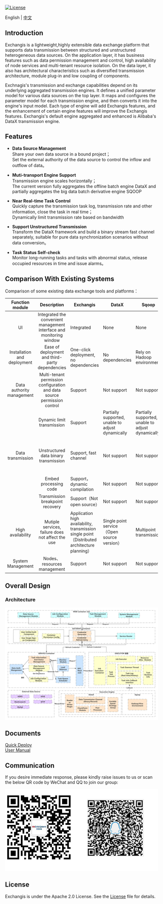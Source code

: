 [![License](https://img.shields.io/badge/license-Apache%202-4EB1BA.svg)](https://www.apache.org/licenses/LICENSE-2.0.html)

English | [中文](docs/zh_CN/ch1/README.md)  

## Introduction
Exchangis is a lightweight,highly extensible data exchange platform that supports data transmission between structured and unstructured heterogeneous data sources. On the application layer, it has business features such as data permission management and control, high availability of node services and multi-tenant resource isolation. On the data layer, it also has architectural characteristics such as diversified transmission architecture, module plug-in and low coupling of components.

Exchnagis's transmission and exchange capabilities depend on its underlying aggregated transmission engines. It defines a unified parameter model for various data sources on the top layer. It maps and configures the parameter model for each transmission engine, and then converts it into the engine's input model. Each type of engine will add Exchangis features, and  the enhancement of certain engine features will improve the Exchangis features. Exchangis's default engine aggregated and enhanced is Alibaba's DataX transmission engine.

## Features
- **Data Source Management**  
Share your own data source in a bound project；  
Set the external authority of the data source to control the inflow and outflow of data。

- **Muti-transport Engine Support**  
Transmission engine scales horizontally；  
The current version fully aggregates the offline batch engine DataX and partially aggregates the big data batch derivative engine SQOOP

- **Near Real-time Task Control**  
Quickly capture the transmission task log, transmission rate and other information, close the task in real time；  
Dynamically limit transmission rate based on bandwidth  

- **Support Unstructured Transmission**  
Transform the DataX framework and build a binary stream fast channel separately, suitable for pure data synchronization scenarios without data conversion。

- **Task Status Self-check**  
Monitor long-running tasks and tasks with abnormal status, release occupied resources in time and issue alarms。  

## Comparison With Existing Systems
Comparison of some existing data exchange tools and platforms：  

| Function module | Description | Exchangis | DataX | Sqoop | DataLink | DBus |
| :----: | :----: |-------|-------|-------|-------|-------|  
| UI | Integrated the convenient management interface and monitoring window | Integrated | None | None | Integrated |Integrated |
| Installation and deployment | Ease of deployment and third-party dependencies | One-click deployment, no dependencies | No dependencies | Rely on Hadoop environment | Rely on Zookeeper | Rely on a large number of third-party components |
| Data authority management |  Multi-tenant permission configuration and data source permission control | Support | Not support | Not support | Not support | Support |
|        |Dynamic limit transmission | Support | Partially supported, unable to adjust dynamically | Partially supported, unable to adjust dynamically | | Support，with Kafka |
| Data transmission| Unstructured data binary transmission | Support, fast channel | Not support | Not support | Not support，only transport record | Not support，need to be converted to a unified message format|
|        | Embed processing code | Support，dynamic compilation | Not support | Not support | Not support | Partial support |
|        | Transmission breakpoint recovery | Support（Not open source） | Not support | Not support | Support | Support |
| High availability | Mutiple services, failure does not affect the use | Application high availability, transmission single point（Distributed architecture planning） | Single point service（Open source version） | Multipoint transmission | Application、transmission high availability | Application、transmission high availability |
| System Management | Nodes、resources management | Support | Not support | Not support | Support | Support |

## Overall Design

### Architecture

![Architecture](images/en_US/ch1/architecture.png)

## Documents
[Quick Deploy](docs/zh_CN/ch1/exchangis_deploy_cn.md)  
[User Manual](docs/zh_CN/ch1/exchangis_user_manual_cn.md)

## Communication

If you desire immediate response, please kindly raise issues to us or scan the below QR code by WeChat and QQ to join our group:

![Communication](images/communication.png)

## License

Exchangis is under the Apache 2.0 License. See the [License](LICENSE) file for details.